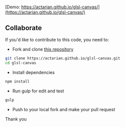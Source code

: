 # 

[Demo: https://actarian.github.io/glsl-canvas/](https://actarian.github.io/glsl-canvas/)

## Collaborate 

If you'd like to contribute to this code, you need to:

* Fork and clone [this repository](https://actarian.github.io/glsl-canvas/)
```bash
git clone https://actarian.github.io/glsl-canvas.git
cd glsl-canvas
```
* Install dependencies
```bash
npm install
```
* Run gulp for edit and test
```bash
gulp
```
* Push to your local fork and make your pull request

Thank you